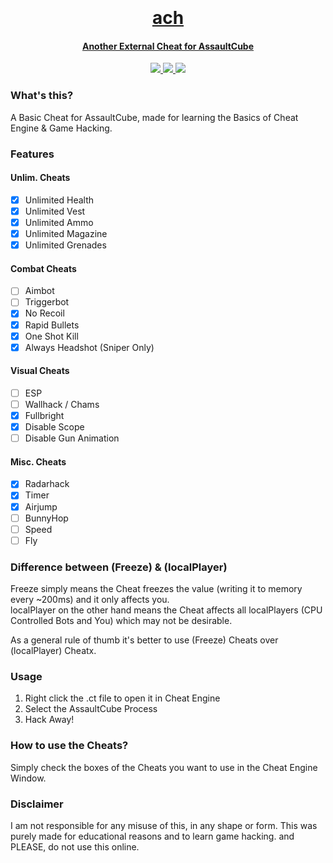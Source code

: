 <h1 align="center">
  <br>
  <a href="https://github.com/smintf/ach/">
  <br>
  ach
  <br>
</h1>


<h4 align="center">Another External Cheat for AssaultCube</h4>

<p align="center">
  <a href="https://www.microsoft.com/en-in/windows">
    <img src="https://img.shields.io/badge/platform-windows-blue">
  </a>
  <a href="https://cheatengine.org/">
      <img src="https://img.shields.io/badge/Cheat%20Engine-7.4-sucess">
  </a>
  <a href="https://github.com/assaultcube/AC/releases/tag/v1.2.0.2">
      <img src="https://img.shields.io/badge/AC%20Version-1.2.0.2-blueviolet">
  </a>
</p>

### What's this?
A Basic Cheat for AssaultCube, made for learning the Basics of Cheat Engine &amp; Game Hacking.

### Features
#### Unlim. Cheats
- [x] Unlimited Health
- [x] Unlimited Vest
- [x] Unlimited Ammo
- [x] Unlimited Magazine
- [x] Unlimited Grenades

#### Combat Cheats
- [ ] Aimbot
- [ ] Triggerbot
- [x] No Recoil
- [x] Rapid Bullets
- [x] One Shot Kill
- [x] Always Headshot (Sniper Only)
  
#### Visual Cheats
- [ ] ESP
- [ ] Wallhack / Chams
- [x] Fullbright
- [x] Disable Scope
- [ ] Disable Gun Animation

#### Misc. Cheats
- [x] Radarhack
- [x] Timer
- [x] Airjump
- [ ] BunnyHop
- [ ] Speed
- [ ] Fly
  
### Difference between (Freeze) & (localPlayer)
Freeze simply means the Cheat freezes the value (writing it to memory every ~200ms) and it only affects you.
<br>localPlayer on the other hand means the Cheat affects all localPlayers (CPU Controlled Bots and You) which may not be desirable.

As a general rule of thumb it's better to use (Freeze) Cheats over (localPlayer) Cheatx.

### Usage
1. Right click the .ct file to open it in Cheat Engine
2. Select the AssaultCube Process
3. Hack Away!

### How to use the Cheats?

Simply check the boxes of the Cheats you want to use in the Cheat Engine Window. 

### Disclaimer

I am not responsible for any misuse of this, in any shape or form. This was purely made for educational reasons and to learn game hacking. and PLEASE, do not use this online.

